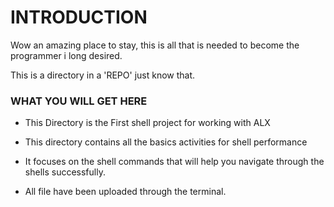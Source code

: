 # INTRODUCTION
Wow an amazing place to stay, this is all that is needed to become the programmer i long desired.

This is a directory in a 'REPO' just know that.

### WHAT YOU WILL GET HERE
* This Directory is the First shell project for working with ALX

* This directory contains all the basics activities for shell performance

* It focuses on the shell commands that will help you navigate through the shells successfully.

* All file have been uploaded through the terminal.
